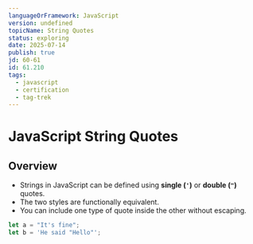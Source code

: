 ```yaml
---
languageOrFramework: JavaScript
version: undefined
topicName: String Quotes
status: exploring
date: 2025-07-14
publish: true
jd: 60-61
id: 61.210
tags:
  - javascript
  - certification
  - tag-trek
---
```

# JavaScript String Quotes

## Overview
- Strings in JavaScript can be defined using **single (`'`)** or **double (`"`)** quotes.
- The two styles are functionally equivalent.
- You can include one type of quote inside the other without escaping.
```javascript
let a = "It's fine";
let b = 'He said "Hello"';
```
